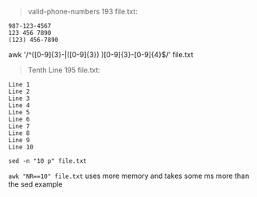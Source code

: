 > valid-phone-numbers 193
file.txt:
```
987-123-4567
123 456 7890
(123) 456-7890
```
awk '/^([0-9]{3}-|\([0-9]{3}\) )[0-9]{3}-[0-9]{4}$/' file.txt



> Tenth Line 195
file.txt:
```
Line 1
Line 2
Line 3
Line 4
Line 5
Line 6
Line 7
Line 8
Line 9
Line 10
```
`sed -n "10 p" file.txt`

`awk "NR==10" file.txt` uses more memory and takes some ms more than the sed example

> 
